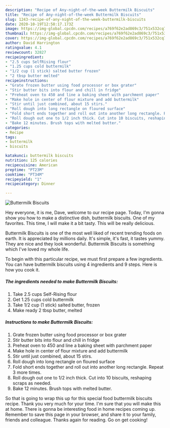 ```yaml
---
description: "Recipe of Any-night-of-the-week Buttermilk Biscuits"
title: "Recipe of Any-night-of-the-week Buttermilk Biscuits"
slug: 1243-recipe-of-any-night-of-the-week-buttermilk-biscuits
date: 2020-10-19T12:58:17.173Z
image: https://img-global.cpcdn.com/recipes/a769f62e2ad869c3/751x532cq70/buttermilk-biscuits-recipe-main-photo.jpg
thumbnail: https://img-global.cpcdn.com/recipes/a769f62e2ad869c3/751x532cq70/buttermilk-biscuits-recipe-main-photo.jpg
cover: https://img-global.cpcdn.com/recipes/a769f62e2ad869c3/751x532cq70/buttermilk-biscuits-recipe-main-photo.jpg
author: David Harrington
ratingvalue: 4.1
reviewcount: 32827
recipeingredient:
- "2.5 cups SelfRising flour"
- "1.25 cups cold buttermilk"
- "1/2 cup (1 stick) salted butter frozen"
- "2 tbsp butter melted"
recipeinstructions:
- "Grate frozen butter using food processor or box grater"
- "Stir butter bits into flour and chill in fridge"
- "Preheat oven to 450 and line a baking sheet with parchment paper"
- "Make hole in center of flour mixture and add buttermilk"
- "Stir until just combined, about 15 stirs."
- "Roll dough into long rectangle on floured surface"
- "Fold short ends together and roll out into another long rectangle. Repeat 3 more times."
- "Roll dough out one to 1/2 inch thick. Cut into 10 biscuits, reshaping scraps as needed."
- "Bake 12 minutes. Brush tops with melted butter."
categories:
- Recipe
tags:
- buttermilk
- biscuits

katakunci: buttermilk biscuits 
nutrition: 125 calories
recipecuisine: American
preptime: "PT23M"
cooktime: "PT34M"
recipeyield: "1"
recipecategory: Dinner

---
```



![Buttermilk Biscuits](https://img-global.cpcdn.com/recipes/a769f62e2ad869c3/751x532cq70/buttermilk-biscuits-recipe-main-photo.jpg)

Hey everyone, it is me, Dave, welcome to our recipe page. Today, I'm gonna show you how to make a distinctive dish, buttermilk biscuits. One of my favorites. This time, I will make it a bit tasty. This will be really delicious.



Buttermilk Biscuits is one of the most well liked of recent trending foods on earth. It is appreciated by millions daily. It's simple, it's fast, it tastes yummy. They are nice and they look wonderful. Buttermilk Biscuits is something which I've loved my whole life.


To begin with this particular recipe, we must first prepare a few ingredients. You can have buttermilk biscuits using 4 ingredients and 9 steps. Here is how you cook it.

<!--inarticleads1-->

##### The ingredients needed to make Buttermilk Biscuits:

1. Take 2.5 cups Self-Rising flour
1. Get 1.25 cups cold buttermilk
1. Take 1/2 cup (1 stick) salted butter, frozen
1. Make ready 2 tbsp butter, melted




<!--inarticleads2-->

##### Instructions to make Buttermilk Biscuits:

1. Grate frozen butter using food processor or box grater
1. Stir butter bits into flour and chill in fridge
1. Preheat oven to 450 and line a baking sheet with parchment paper
1. Make hole in center of flour mixture and add buttermilk
1. Stir until just combined, about 15 stirs.
1. Roll dough into long rectangle on floured surface
1. Fold short ends together and roll out into another long rectangle. Repeat 3 more times.
1. Roll dough out one to 1/2 inch thick. Cut into 10 biscuits, reshaping scraps as needed.
1. Bake 12 minutes. Brush tops with melted butter.




So that is going to wrap this up for this special food buttermilk biscuits recipe. Thank you very much for your time. I'm sure that you will make this at home. There is gonna be interesting food in home recipes coming up. Remember to save this page in your browser, and share it to your family, friends and colleague. Thanks again for reading. Go on get cooking!
